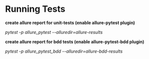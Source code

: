 # Running Tests 

**create allure report for unit-tests (enable allure-pytest plugin)**

*pytest -p allure_pytest --alluredir=allure-results*

**create allure report for bdd tests (enable allure-pytest-bdd plugin)**

*pytest -p allure_pytest_bdd --alluredir=allure-bdd-results*
